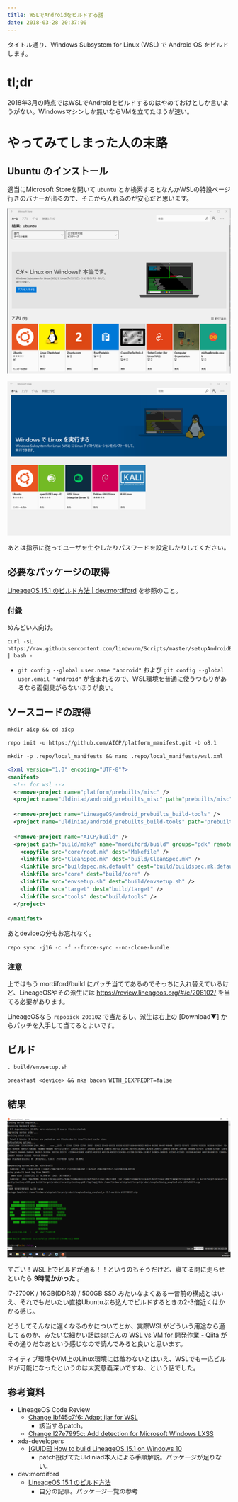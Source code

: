 ```yaml
---
title: WSLでAndroidをビルドする話
date: 2018-03-28 20:37:00
---
```


タイトル通り、Windows Subsystem for Linux (WSL) で Android OS をビルドします。

<!-- more -->

# tl;dr

2018年3月の時点ではWSLでAndroidをビルドするのはやめておけとしか言いようがない。Windowsマシンしか無いならVMを立てたほうが速い。

# やってみてしまった人の末路

## Ubuntu のインストール

適当にMicrosoft Storeを開いて `ubuntu` とか検索するとなんかWSLの特設ページ行きのバナーが出るので、そこから入れるのが安心だと思います。

![](../images/image-wsl-install-1.png)

![](../images/image-wsl-install-2.png)

あとは指示に従ってユーザを生やしたりパスワードを設定したりしてください。

## 必要なパッケージの取得

[LineageOS 15.1 のビルド方法 | dev:mordiford](https://dev.maud.io/entry/2018/03/19/howto-build-lineageos-15-1/) を参照のこと。

### 付録

めんどい人向け。

```
curl -sL https://raw.githubusercontent.com/lindwurm/Scripts/master/setupAndroidBuildEnv.sh | bash -
```

- `git config --global user.name "android"` および `git config --global user.email "android"` が含まれるので、WSL環境を普通に使うつもりがあるなら面倒臭がらないほうが良い。

## ソースコードの取得

```
mkdir aicp && cd aicp
```

```
repo init -u https://github.com/AICP/platform_manifest.git -b o8.1
```

```
mkdir -p .repo/local_manifests && nano .repo/local_manifests/wsl.xml
```

```xml
<?xml version="1.0" encoding="UTF-8"?>
<manifest>
  <!-- for wsl -->
  <remove-project name="platform/prebuilts/misc" />
  <project name="Uldiniad/android_prebuilts_misc" path="prebuilts/misc" />

  <remove-project name="LineageOS/android_prebuilts_build-tools" />
  <project name="Uldiniad/android_prebuilts_build-tools" path="prebuilts/build-tools" />

  <remove-project name="AICP/build" />
  <project path="build/make" name="mordiford/build" groups="pdk" remote="github" revision="o8.1_wsl" >
    <copyfile src="core/root.mk" dest="Makefile" />
    <linkfile src="CleanSpec.mk" dest="build/CleanSpec.mk" />
    <linkfile src="buildspec.mk.default" dest="build/buildspec.mk.default" />
    <linkfile src="core" dest="build/core" />
    <linkfile src="envsetup.sh" dest="build/envsetup.sh" />
    <linkfile src="target" dest="build/target" />
    <linkfile src="tools" dest="build/tools" />
  </project>

</manifest>
```

あとdeviceの分もお忘れなく。

```
repo sync -j16 -c -f --force-sync --no-clone-bundle
```

### 注意

上ではもう mordiford/build にパッチ当ててあるのでそっちに入れ替えているけど、LineageOSやその派生には https://review.lineageos.org/#/c/208102/ を当てる必要があります。

LineageOSなら `repopick 208102` で当たるし、派生は右上の [Download▼] からパッチを入手して当てるとよいです。


## ビルド

```
. build/envsetup.sh
```

```
breakfast <device> && mka bacon WITH_DEXPREOPT=false
```

## 結果

![](../images/image-complete-build-on-wsl.png)

すごい！WSL上でビルドが通る！！というのもそうだけど、寝てる間に走らせといたら **9時間かかった** 。

i7-2700K / 16GB(DDR3) / 500GB SSD みたいなよくある一昔前の構成とはいえ、それでもだいたい直接Ubuntuぶち込んでビルドするときの2-3倍近くはかかる感じ。

どうしてそんなに遅くなるのかについてとか、実際WSLがどういう用途なら適してるのか、みたいな細かい話はsatさんの [WSL vs VM for 開発作業 - Qiita](https://qiita.com/satoru_takeuchi/items/a54812806bba0eb48f02) がその通りだなあという感じなので読んでみると良いと思います。

ネイティブ環境やVM上のLinux環境には敵わないとはいえ、WSLでも一応ビルドが可能になったというのは大変意義深いですね、という話でした。

## 参考資料

- LineageOS Code Review
    - [Change Ibf45c7f6: Adapt ijar for WSL](https://review.lineageos.org/#/c/208102/)
        - 該当するpatch。
    - [Change I27e7995c: Add detection for Microsoft Windows LXSS](https://review.lineageos.org/#/c/208384/)
- xda-developers
    - [[GUIDE] How to build LineageOS 15.1 on Windows 10](https://forum.xda-developers.com/android/software-hacking/guide-how-to-build-lineageos-15-1-t3750175)
        - patch投げてたUldiniad本人による手順解説。パッケージが足りない。
- dev:mordiford
    - [LineageOS 15.1 のビルド方法](https://dev.maud.io/entry/2018/03/19/howto-build-lineageos-15-1/)
        - 自分の記事。パッケージ一覧の参考
